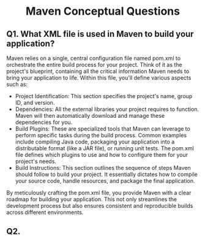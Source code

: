 <h1 align="center">
  Maven Conceptual Questions
</h1>


## Q1. What XML file is used in Maven to build your application?
Maven relies on a single, central configuration file named pom.xml to orchestrate the entire build process for your project.  Think of it as the project's blueprint, containing all the critical information Maven needs to bring your application to life.  Within this file, you'll define various aspects such as:

- Project Identification: This section specifies the project's name, group ID, and version.
- Dependencies: All the external libraries your project requires to function. Maven will then automatically download and manage these dependencies for you.
- Build Plugins: These are specialized tools that Maven can leverage to perform specific tasks during the build process. Common examples include compiling Java code, packaging your application into a distributable format (like a JAR file), or running unit tests. The pom.xml file defines which plugins to use and how to configure them for your project's needs.
- Build Instructions: This section outlines the sequence of steps Maven should follow to build your project. It essentially dictates how to compile your source code, handle resources, and package the final application.

By meticulously crafting the pom.xml file, you provide Maven with a clear roadmap for building your application. This not only streamlines the development process but also ensures consistent and reproducible builds across different environments.


## Q2. 
